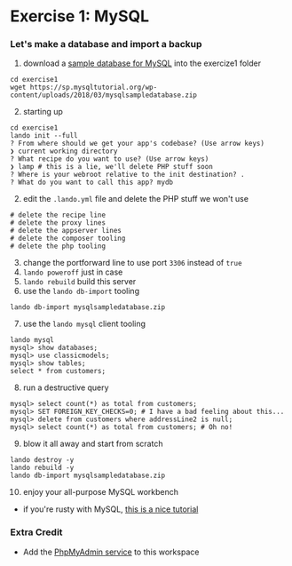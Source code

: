 # Exercise 1: MySQL
### Let's make a database and import a backup

1. download a [sample database for MySQL](https://sp.mysqltutorial.org/wp-content/uploads/2018/03/mysqlsampledatabase.zip) into the exercize1 folder
```
cd exercise1 
wget https://sp.mysqltutorial.org/wp-content/uploads/2018/03/mysqlsampledatabase.zip
```
2. starting up
```
cd exercise1
lando init --full
? From where should we get your app's codebase? (Use arrow keys)
❯ current working directory
? What recipe do you want to use? (Use arrow keys)
❯ lamp # this is a lie, we'll delete PHP stuff soon
? Where is your webroot relative to the init destination? .
? What do you want to call this app? mydb
```
2. edit the `.lando.yml` file and delete the PHP stuff we won't use
```
# delete the recipe line
# delete the proxy lines
# delete the appserver lines
# delete the composer tooling
# delete the php tooling
```
3. change the portforward line to use port `3306` instead of `true`
4. `lando poweroff` just in case
5. `lando rebuild` build this server
6. use the `lando db-import` tooling
```
lando db-import mysqlsampledatabase.zip
```
7. use the `lando mysql` client tooling
```
lando mysql
mysql> show databases;
mysql> use classicmodels;
mysql> show tables;
select * from customers;
```
8. run a destructive query
```
mysql> select count(*) as total from customers;
mysql> SET FOREIGN_KEY_CHECKS=0; # I have a bad feeling about this...
mysql> delete from customers where addressLine2 is null;
mysql> select count(*) as total from customers; # Oh no!
```
9. blow it all away and start from scratch
```
lando destroy -y
lando rebuild -y
lando db-import mysqlsampledatabase.zip
```
10. enjoy your all-purpose MySQL workbench
  - if you're rusty with MySQL, [this is a nice tutorial](https://www.mysqltutorial.org/getting-started-with-mysql/)

### Extra Credit
* Add the [PhpMyAdmin service](https://docs.lando.dev/config/phpmyadmin.html) to this workspace